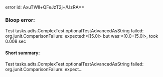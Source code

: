 error id: AxuTWll+QFeJzT2j+/UzRA==
### Bloop error:

Test tasks.adts.ComplexTest.optionalTestAdvancedAsString failed: org.junit.ComparisonFailure: expected:<[]5.0i> but was:<[0.0+]5.0i>, took 0.008 sec
#### Short summary: 

Test tasks.adts.ComplexTest.optionalTestAdvancedAsString failed: org.junit.ComparisonFailure: expect...